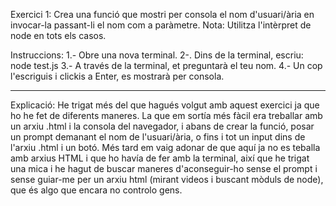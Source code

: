 Exercici 1: Crea una funció que mostri per consola el nom d'usuari/ària en invocar-la passant-li el nom com a paràmetre. Nota: Utilitza l'intèrpret de node en tots els casos.

Instruccions: 
1.- Obre una nova terminal.
2-. Dins de la terminal, escriu: node test.js
3.- A través de la terminal, et preguntarà el teu nom.
4.- Un cop l'escriguis i clickis a Enter, es mostrarà per consola.

------------------------------------------------------------------------
Explicació:
He trigat més del que hagués volgut amb aquest exercici ja que ho he fet de diferents maneres. La que em sortía més fàcil era treballar amb un arxiu .html i la consola del navegador, i abans de crear la funció, posar un prompt demanant el nom de l'usuari/ària, o fins i tot un input dins de l'arxiu .html i un botó. 
Més tard em vaig adonar de que aquí ja no es teballa amb arxius HTML i que ho havía de fer amb la terminal, així que he trigat una mica i he hagut de buscar maneres d'aconseguir-ho sense el prompt i sense guiar-me per un arxiu html (mirant videos i buscant mòduls de node), que és algo que encara no controlo gens.